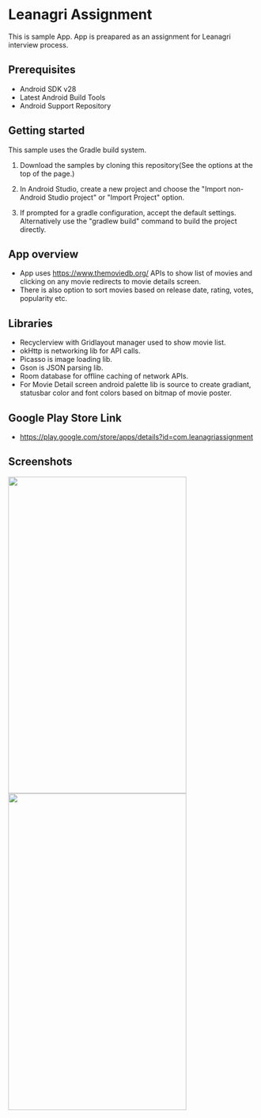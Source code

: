 Leanagri Assignment
=====================================================

This is sample App. App is preapared as an assignment for Leanagri interview process.

Prerequisites
--------------

- Android SDK v28
- Latest Android Build Tools
- Android Support Repository

Getting started
---------------

This sample uses the Gradle build system.

1. Download the samples by cloning this repository(See the options at the top of the page.)
1. In Android Studio, create a new project and choose the "Import non-Android Studio project" or
  "Import Project" option.

1. If prompted for a gradle configuration, accept the default settings.
  Alternatively use the "gradlew build" command to build the project directly.

App overview
--------------
- App uses  https://www.themoviedb.org/ APIs to show list of movies and clicking on any movie redirects to movie details screen.
- There is also option to sort movies based on release date, rating, votes, popularity etc.

Libraries
-----------

- Recyclerview with Gridlayout manager used to show movie list.
- okHttp is networking lib for API calls.
- Picasso is image loading lib.
- Gson is JSON parsing lib.
- Room database for offline caching of network APIs.
- For Movie Detail screen android palette lib is source to create gradiant, statusbar color and font colors based on bitmap of movie poster.


Google Play Store Link
----------------------
- https://play.google.com/store/apps/details?id=com.leanagriassignment


Screenshots
-----------
<a href="url"><img src="https://user-images.githubusercontent.com/48313933/54881965-68efca00-4e7b-11e9-9f81-2e4e2f72049e.jpg" align="left" height="640" width="360"></a>

<a href="url"><img src="https://user-images.githubusercontent.com/48313933/54881967-6beaba80-4e7b-11e9-9065-b75104f28363.jpg" align="left" height="640" width="360"></a>
